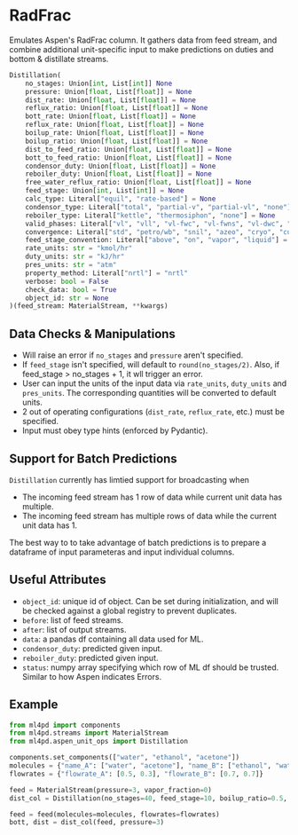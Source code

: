 # RadFrac

Emulates Aspen's RadFrac column. It gathers data from feed stream,
and combine additional unit-specific input to make predictions on
duties and bottom & distillate streams.

```python
Distillation(
    no_stages: Union[int, List[int]] None
    pressure: Union[float, List[float]] = None
    dist_rate: Union[float, List[float]] = None
    reflux_ratio: Union[float, List[float]] = None
    bott_rate: Union[float, List[float]] = None
    reflux_rate: Union[float, List[float]] = None
    boilup_rate: Union[float, List[float]] = None
    boilup_ratio: Union[float, List[float]] = None
    dist_to_feed_ratio: Union[float, List[float]] = None
    bott_to_feed_ratio: Union[float, List[float]] = None
    condensor_duty: Union[float, List[float]] = None
    reboiler_duty: Union[float, List[float]] = None
    free_water_reflux_ratio: Union[float, List[float]] = None
    feed_stage: Union[int, List[int]] = None
    calc_type: Literal["equil", "rate-based"] = None
    condensor_type: Literal["total", "partial-v", "partial-vl", "none"] = None
    reboiler_type: Literal["kettle", "thermosiphon", "none"] = None
    valid_phases: Literal["vl", "vll", "vl-fwc", "vl-fwns", "vl-dwc", "vl-dwas"] = None
    convergence: Literal["std", "petro/wb", "snil", "azeo", "cryo", "custom"] = None
    feed_stage_convention: Literal["above", "on", "vapor", "liquid"] = None
    rate_units: str = "kmol/hr"
    duty_units: str = "kJ/hr"
    pres_units: str = "atm"
    property_method: Literal["nrtl"] = "nrtl"
    verbose: bool = False
    check_data: bool = True
    object_id: str = None
)(feed_stream: MaterialStream, **kwargs)
```

## Data Checks & Manipulations

- Will raise an error if `no_stages` and `pressure` aren't specified.
- If `feed_stage` isn't specified, will default to `round(no_stages/2)`.
Also, if feed_stage > no_stages + 1, it wll trigger an error.
- User can input the units of the input data via `rate_units`, `duty_units` and `pres_units`.
The corresponding quantities will be converted to default units.
- 2 out of operating configurations (`dist_rate`, `reflux_rate`, etc.) must be specified.
- Input must obey type hints (enforced by Pydantic).

## Support for Batch Predictions
`Distillation` currently has limtied support for broadcasting when

- The incoming feed stream has 1 row of data while current unit data has multiple.
- The incoming feed stream has multiple rows of data while the current unit data has 1.

The best way to to take advantage of batch predictions is to prepare a dataframe of
input parameteras and input individual columns.

## Useful Attributes

- `object_id`: unique id of object. Can be set during initialization, and will be checked
against a global registry to prevent duplicates.
- `before`: list of feed streams.
- `after`: list of output streams.
- `data`: a pandas df containing all data used for ML.
- `condensor_duty`: predicted given input.
- `reboiler_duty`: predicted given input.
- `status`: numpy array specifying which row of ML df should be trusted. Similar to how
Aspen indicates Errors.

## Example
```python
from ml4pd import components
from ml4pd.streams import MaterialStream
from ml4pd.aspen_unit_ops import Distillation

components.set_components(["water", "ethanol", "acetone"])
molecules = {"name_A": ["water", "acetone"], "name_B": ["ethanol", "water"]}
flowrates = {"flowrate_A": [0.5, 0.3], "flowrate_B": [0.7, 0.7]}

feed = MaterialStream(pressure=3, vapor_fraction=0)
dist_col = Distillation(no_stages=40, feed_stage=10, boilup_ratio=0.5, reflux_ratio=0.5)

feed = feed(molecules=molecules, flowrates=flowrates)
bott, dist = dist_col(feed, pressure=3)
```


